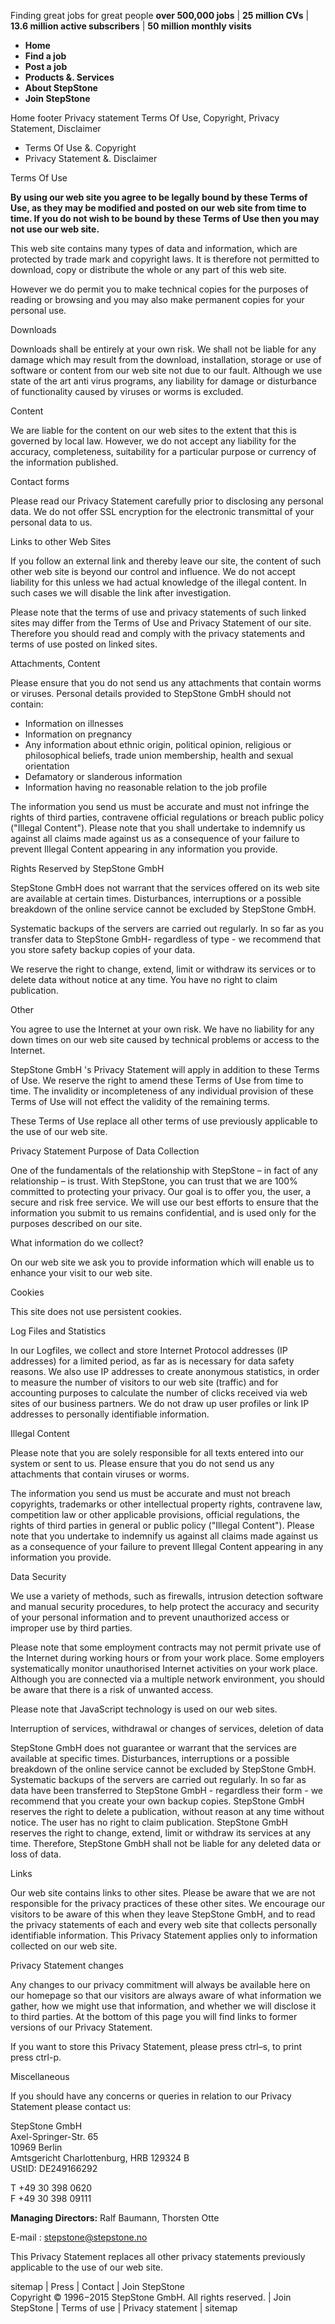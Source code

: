 Finding great jobs for great people **over 500,000 jobs** | **25 million CVs** | **13.6 million active subscribers** | **50 million monthly visits**

*   **Home**
*   **Find a job**
*   **Post a job**
*   **Products &. Services**
*   **About StepStone**
*   **Join StepStone**

Home footer Privacy statement Terms Of Use, Copyright, Privacy Statement, Disclaimer

*   Terms Of Use &. Copyright
*   Privacy Statement &. Disclaimer

Terms Of Use

**By using our web site you agree to be legally bound by these Terms of Use, as they may be modified and posted on our web site from time to time. If you do not wish to be bound by these Terms of Use then you may not use our web site.**

This web site contains many types of data and information, which are protected by trade mark and copyright laws. It is therefore not permitted to download, copy or distribute the whole or any part of this web site.

However we do permit you to make technical copies for the purposes of reading or browsing and you may also make permanent copies for your personal use.

Downloads

Downloads shall be entirely at your own risk. We shall not be liable for any damage which may result from the download, installation, storage or use of software or content from our web site not due to our fault. Although we use state of the art anti virus programs, any liability for damage or disturbance of functionality caused by viruses or worms is excluded.

Content

We are liable for the content on our web sites to the extent that this is governed by local law. However, we do not accept any liability for the accuracy, completeness, suitability for a particular purpose or currency of the information published.

Contact forms

Please read our Privacy Statement carefully prior to disclosing any personal data. We do not offer SSL encryption for the electronic transmittal of your personal data to us.

Links to other Web Sites

If you follow an external link and thereby leave our site, the content of such other web site is beyond our control and influence. We do not accept liability for this unless we had actual knowledge of the illegal content. In such cases we will disable the link after investigation.

Please note that the terms of use and privacy statements of such linked sites may differ from the Terms of Use and Privacy Statement of our site. Therefore you should read and comply with the privacy statements and terms of use posted on linked sites.

Attachments, Content

Please ensure that you do not send us any attachments that contain worms or viruses. Personal details provided to StepStone GmbH should not contain:

*   Information on illnesses
*   Information on pregnancy
*   Any information about ethnic origin, political opinion, religious or philosophical beliefs, trade union membership, health and sexual orientation
*   Defamatory or slanderous information
*   Information having no reasonable relation to the job profile

The information you send us must be accurate and must not infringe the rights of third parties, contravene official regulations or breach public policy ("Illegal Content"). Please note that you shall undertake to indemnify us against all claims made against us as a consequence of your failure to prevent Illegal Content appearing in any information you provide.

Rights Reserved by StepStone GmbH

StepStone GmbH does not warrant that the services offered on its web site are available at certain times. Disturbances, interruptions or a possible breakdown of the online service cannot be excluded by StepStone GmbH.

Systematic backups of the servers are carried out regularly. In so far as you transfer data to StepStone GmbH- regardless of type - we recommend that you store safety backup copies of your data.

We reserve the right to change, extend, limit or withdraw its services or to delete data without notice at any time. You have no right to claim publication.

Other

You agree to use the Internet at your own risk. We have no liability for any down times on our web site caused by technical problems or access to the Internet.

StepStone GmbH 's Privacy Statement will apply in addition to these Terms of Use. We reserve the right to amend these Terms of Use from time to time. The invalidity or incompleteness of any individual provision of these Terms of Use will not effect the validity of the remaining terms.

These Terms of Use replace all other terms of use previously applicable to the use of our web site.

Privacy Statement Purpose of Data Collection

One of the fundamentals of the relationship with StepStone – in fact of any relationship – is trust. With StepStone, you can trust that we are 100% committed to protecting your privacy. Our goal is to offer you, the user, a secure and risk free service. We will use our best efforts to ensure that the information you submit to us remains confidential, and is used only for the purposes described on our site.

What information do we collect?

On our web site we ask you to provide information which will enable us to enhance your visit to our web site.

Cookies

This site does not use persistent cookies.

Log Files and Statistics

In our Logfiles, we collect and store Internet Protocol addresses (IP addresses) for a limited period, as far as is necessary for data safety reasons. We also use IP addresses to create anonymous statistics, in order to measure the number of visitors to our web site (traffic) and for accounting purposes to calculate the number of clicks received via web sites of our business partners. We do not draw up user profiles or link IP addresses to personally identifiable information.

Illegal Content

Please note that you are solely responsible for all texts entered into our system or sent to us. Please ensure that you do not send us any attachments that contain viruses or worms.

The information you send us must be accurate and must not breach copyrights, trademarks or other intellectual property rights, contravene law, competition law or other applicable provisions, official regulations, the rights of third parties in general or public policy ("Illegal Content"). Please note that you undertake to indemnify us against all claims made against us as a consequence of your failure to prevent Illegal Content appearing in any information you provide.

Data Security

We use a variety of methods, such as firewalls, intrusion detection software and manual security procedures, to help protect the accuracy and security of your personal information and to prevent unauthorized access or improper use by third parties.

Please note that some employment contracts may not permit private use of the Internet during working hours or from your work place. Some employers systematically monitor unauthorised Internet activities on your work place. Although you are connected via a multiple network environment, you should be aware that there is a risk of unwanted access.

Please note that JavaScript technology is used on our web sites.

Interruption of services, withdrawal or changes of services, deletion of data

StepStone GmbH does not guarantee or warrant that the services are available at specific times. Disturbances, interruptions or a possible breakdown of the online service cannot be excluded by StepStone GmbH. Systematic backups of the servers are carried out regularly. In so far as data have been transferred to StepStone GmbH - regardless their form - we recommend that you create your own backup copies. StepStone GmbH reserves the right to delete a publication, without reason at any time without notice. The user has no right to claim publication. StepStone GmbH reserves the right to change, extend, limit or withdraw its services at any time. Therefore, StepStone GmbH shall not be liable for any deleted data or loss of data.

Links

Our web site contains links to other sites. Please be aware that we are not responsible for the privacy practices of these other sites. We encourage our visitors to be aware of this when they leave StepStone GmbH, and to read the privacy statements of each and every web site that collects personally identifiable information. This Privacy Statement applies only to information collected on our web site.

Privacy Statement changes

Any changes to our privacy commitment will always be available here on our homepage so that our visitors are always aware of what information we gather, how we might use that information, and whether we will disclose it to third parties. At the bottom of this page you will find links to former versions of our Privacy Statement.

If you want to store this Privacy Statement, please press ctrl–s, to print press ctrl-p.

Miscellaneous

If you should have any concerns or queries in relation to our Privacy Statement please contact us:

StepStone GmbH  
Axel-Springer-Str. 65  
10969 Berlin  
Amtsgericht Charlottenburg, HRB 129324 B  
UStID: DE249166292

T +49 30 398 0620  
F +49 30 398 09111

**Managing Directors:** Ralf Baumann, Thorsten Otte

E-mail : stepstone@stepstone.no

This Privacy Statement replaces all other privacy statements previously applicable to the use of our web site.

  
sitemap | Press | Contact | Join StepStone  
Copyright © 1996−2015 StepStone GmbH. All rights reserved. | Join StepStone | Terms of use | Privacy statement | sitemap